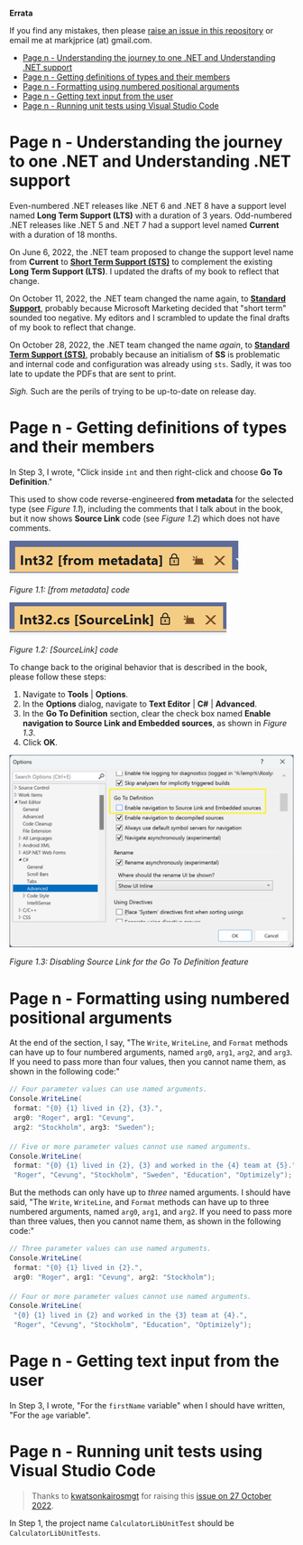 **Errata**

If you find any mistakes, then please [raise an issue in this repository](https://github.com/markjprice/cs11dotnet7/issues) or email me at markjprice (at) gmail.com.

- [Page n - Understanding the journey to one .NET and Understanding .NET support](#page-n---understanding-the-journey-to-one-net-and-understanding-net-support)
- [Page n - Getting definitions of types and their members](#page-n---getting-definitions-of-types-and-their-members)
- [Page n - Formatting using numbered positional arguments](#page-n---formatting-using-numbered-positional-arguments)
- [Page n - Getting text input from the user](#page-n---getting-text-input-from-the-user)
- [Page n - Running unit tests using Visual Studio Code](#page-n---running-unit-tests-using-visual-studio-code)

# Page n - Understanding the journey to one .NET and Understanding .NET support

Even-numbered .NET releases like .NET 6 and .NET 8 have a support level named **Long Term Support (LTS)** with a duration of 3 years. Odd-numbered .NET releases like .NET 5 and .NET 7 had a support level named **Current** with a duration of 18 months. 

On June 6, 2022, the .NET team proposed to change the support level name from **Current** to [**Short Term Support (STS)**](https://github.com/dotnet/announcements/issues/223) to complement the existing **Long Term Support (LTS)**. I updated the drafts of my book to reflect that change.

On October 11, 2022, the .NET team changed the name again, to [**Standard Support**](https://devblogs.microsoft.com/dotnet/announcing-dotnet-7-rc-2/#support), probably because Microsoft Marketing decided that "short term" sounded too negative. My editors and I scrambled to update the final drafts of my book to reflect that change.

On October 28, 2022, the .NET team changed the name *again*, to [**Standard Term Support (STS)**](https://twitter.com/mairacw/status/1585789100879069185), probably because an initialism of **SS** is problematic and internal code and configuration was already using `sts`. Sadly, it was too late to update the PDFs that are sent to print.

*Sigh.* Such are the perils of trying to be up-to-date on release day.

# Page n - Getting definitions of types and their members

In Step 3, I wrote, "Click inside `int` and then right-click and choose **Go To Definition**." 

This used to show code reverse-engineered **from metadata** for the selected type (see *Figure 1.1*), including the comments that I talk about in the book, but it now shows **Source Link** code (see *Figure 1.2*) which does not have comments.

![from metadata code](images/B18856_01_01.png)

*Figure 1.1: [from metadata] code*

![SourceLink code](images/B18856_01_02.png)

*Figure 1.2: [SourceLink] code*

To change back to the original behavior that is described in the book, please follow these steps:

1. Navigate to **Tools** | **Options**.
2. In the **Options** dialog, navigate to **Text Editor** | **C#** | **Advanced**.
3. In the **Go To Definition** section, clear the check box named **Enable navigation to Source Link and Embedded sources**, as shown in *Figure 1.3*.
4. Click **OK**.

![Disabling Source Link for the Go To Definition feature](images/B18856_01_03.png)

*Figure 1.3: Disabling Source Link for the Go To Definition feature*

# Page n - Formatting using numbered positional arguments

At the end of the section, I say, "The `Write`, `WriteLine`, and `Format` methods can have up to four numbered arguments, named `arg0`, 
`arg1`, `arg2`, and `arg3`. If you need to pass more than four values, then you cannot name them, as shown in the following code:"

```cs
// Four parameter values can use named arguments.
Console.WriteLine(
 format: "{0} {1} lived in {2}, {3}.", 
 arg0: "Roger", arg1: "Cevung", 
 arg2: "Stockholm", arg3: "Sweden");

// Five or more parameter values cannot use named arguments.
Console.WriteLine(
 format: "{0} {1} lived in {2}, {3} and worked in the {4} team at {5}.", 
 "Roger", "Cevung", "Stockholm", "Sweden", "Education", "Optimizely");
```

But the methods can only have up to *three* named arguments. I should have said, "The `Write`, `WriteLine`, and `Format` methods can have up to three numbered arguments, named `arg0`, `arg1`, and `arg2`. If you need to pass more than three values, then you cannot name them, as shown in the following code:"

```cs
// Three parameter values can use named arguments.
Console.WriteLine(
 format: "{0} {1} lived in {2}.", 
 arg0: "Roger", arg1: "Cevung", arg2: "Stockholm");

// Four or more parameter values cannot use named arguments.
Console.WriteLine(
 "{0} {1} lived in {2} and worked in the {3} team at {4}.", 
 "Roger", "Cevung", "Stockholm", "Education", "Optimizely");
```

# Page n - Getting text input from the user

In Step 3, I wrote, "For the `firstName` variable" when I should have written, "For the `age` variable".

# Page n - Running unit tests using Visual Studio Code

> Thanks to [kwatsonkairosmgt](https://github.com/kwatsonkairosmgt) for raising this [issue on 27 October 2022](https://github.com/markjprice/cs10dotnet6/issues/106).

In Step 1, the project name `CalculatorLibUnitTest` should be `CalculatorLibUnitTests`.
